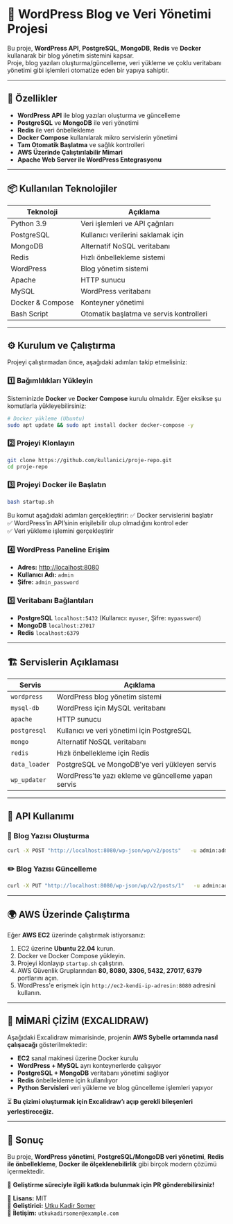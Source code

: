 # 📝 WordPress Blog ve Veri Yönetimi Projesi

Bu proje, **WordPress API**, **PostgreSQL**, **MongoDB**, **Redis** ve **Docker** kullanarak bir blog yönetim sistemini kapsar.  
Proje, blog yazıları oluşturma/güncelleme, veri yükleme ve çoklu veritabanı yönetimi gibi işlemleri otomatize eden bir yapıya sahiptir.

---

## 🚀 Özellikler

- **WordPress API** ile blog yazıları oluşturma ve güncelleme
- **PostgreSQL** ve **MongoDB** ile veri yönetimi
- **Redis** ile veri önbellekleme
- **Docker Compose** kullanılarak mikro servislerin yönetimi
- **Tam Otomatik Başlatma** ve sağlık kontrolleri
- **AWS Üzerinde Çalıştırılabilir Mimari**
- **Apache Web Server ile WordPress Entegrasyonu**

---

## 📦 Kullanılan Teknolojiler

| Teknoloji       | Açıklama |
|----------------|----------|
| Python 3.9     | Veri işlemleri ve API çağrıları |
| PostgreSQL     | Kullanıcı verilerini saklamak için |
| MongoDB        | Alternatif NoSQL veritabanı |
| Redis          | Hızlı önbellekleme sistemi |
| WordPress      | Blog yönetim sistemi |
| Apache         | HTTP sunucu |
| MySQL          | WordPress veritabanı |
| Docker & Compose | Konteyner yönetimi |
| Bash Script    | Otomatik başlatma ve servis kontrolleri |

---

## ⚙️ Kurulum ve Çalıştırma

Projeyi çalıştırmadan önce, aşağıdaki adımları takip etmelisiniz:

### 1️⃣ Bağımlılıkları Yükleyin
Sisteminizde **Docker** ve **Docker Compose** kurulu olmalıdır. Eğer eksikse şu komutlarla yükleyebilirsiniz:

```sh
# Docker yükleme (Ubuntu)
sudo apt update && sudo apt install docker docker-compose -y
```

### 2️⃣ Projeyi Klonlayın
```sh
git clone https://github.com/kullanici/proje-repo.git
cd proje-repo
```

### 3️⃣ Projeyi Docker ile Başlatın
```sh
bash startup.sh
```

Bu komut aşağıdaki adımları gerçekleştirir:
✅ Docker servislerini başlatır  
✅ WordPress’in API’sinin erişilebilir olup olmadığını kontrol eder  
✅ Veri yükleme işlemini gerçekleştirir  

### 4️⃣ WordPress Paneline Erişim
- **Adres:** [http://localhost:8080](http://localhost:8080)
- **Kullanıcı Adı:** `admin`
- **Şifre:** `admin_password`

### 5️⃣ Veritabanı Bağlantıları
- **PostgreSQL** `localhost:5432` (Kullanıcı: `myuser`, Şifre: `mypassword`)
- **MongoDB** `localhost:27017`
- **Redis** `localhost:6379`

---

## 🏗️ Servislerin Açıklaması

| Servis | Açıklama |
|--------|----------|
| `wordpress` | WordPress blog yönetim sistemi |
| `mysql-db` | WordPress için MySQL veritabanı |
| `apache` | HTTP sunucu |
| `postgresql` | Kullanıcı ve veri yönetimi için PostgreSQL |
| `mongo` | Alternatif NoSQL veritabanı |
| `redis` | Hızlı önbellekleme için Redis |
| `data_loader` | PostgreSQL ve MongoDB'ye veri yükleyen servis |
| `wp_updater` | WordPress’te yazı ekleme ve güncelleme yapan servis |

---

## 📜 API Kullanımı

### 📌 Blog Yazısı Oluşturma

```sh
curl -X POST "http://localhost:8080/wp-json/wp/v2/posts"   -u admin:admin_password   -H "Content-Type: application/json"   -d '{"title":"Yeni Yazı", "content":"Bu bir test yazısıdır.", "status":"publish"}'
```

### ✏️ Blog Yazısı Güncelleme

```sh
curl -X PUT "http://localhost:8080/wp-json/wp/v2/posts/1"   -u admin:admin_password   -H "Content-Type: application/json"   -d '{"title":"Güncellenmiş Yazı", "content":"Bu yazı güncellenmiştir!", "status":"publish"}'
```

---

## 🌍 AWS Üzerinde Çalıştırma

Eğer **AWS EC2** üzerinde çalıştırmak istiyorsanız:
1. EC2 üzerine **Ubuntu 22.04** kurun.
2. Docker ve Docker Compose yükleyin.
3. Projeyi klonlayıp `startup.sh` çalıştırın.
4. AWS Güvenlik Gruplarından **80, 8080, 3306, 5432, 27017, 6379** portlarını açın.
5. WordPress'e erişmek için `http://ec2-kendi-ip-adresin:8080` adresini kullanın.

---

## 📌 MİMARİ ÇİZİM (EXCALIDRAW)

Aşağıdaki Excalidraw mimarisinde, projenin **AWS Sybelle ortamında nasıl çalışacağı** gösterilmektedir:

- **EC2** sanal makinesi üzerine Docker kurulu
- **WordPress + MySQL** ayrı konteynerlerde çalışıyor
- **PostgreSQL + MongoDB** veritabanı yönetimi sağlıyor
- **Redis** önbellekleme için kullanılıyor
- **Python Servisleri** veri yükleme ve blog güncelleme işlemleri yapıyor

⏳ **Bu çizimi oluşturmak için Excalidraw’ı açıp gerekli bileşenleri yerleştireceğiz.**  

---

## 🎯 Sonuç

Bu proje, **WordPress yönetimi**, **PostgreSQL/MongoDB veri yönetimi**, **Redis ile önbellekleme**, **Docker ile ölçeklenebilirlik** gibi birçok modern çözümü içermektedir.  

🔗 **Geliştirme süreciyle ilgili katkıda bulunmak için PR gönderebilirsiniz!**

📌 **Lisans:** MIT  
📌 **Geliştirici:** [Utku Kadir Somer](https://github.com/kullanici)  
📌 **İletişim:** `utkukadirsomer@example.com`

